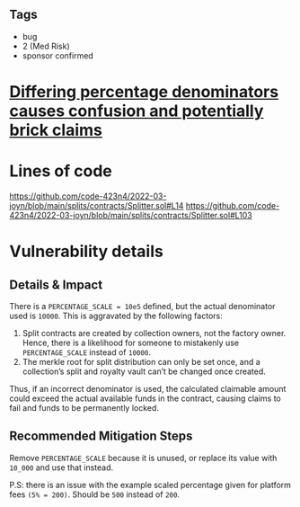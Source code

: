 ## Tags

- bug
- 2 (Med Risk)
- sponsor confirmed

# [Differing percentage denominators causes confusion and potentially brick claims](https://github.com/code-423n4/2022-03-joyn-findings/issues/53) 

# Lines of code

https://github.com/code-423n4/2022-03-joyn/blob/main/splits/contracts/Splitter.sol#L14
https://github.com/code-423n4/2022-03-joyn/blob/main/splits/contracts/Splitter.sol#L103


# Vulnerability details

## Details & Impact

There is a `PERCENTAGE_SCALE = 10e5` defined, but the actual denominator used is `10000`. This is aggravated by the following factors:

1. Split contracts are created by collection owners, not the factory owner. Hence, there is a likelihood for someone to mistakenly use `PERCENTAGE_SCALE` instead of `10000`.
2. The merkle root for split distribution can only be set once, and a collection’s split and royalty vault can’t be changed once created.

Thus, if an incorrect denominator is used, the calculated claimable amount could exceed the actual available funds in the contract, causing claims to fail and funds to be permanently locked.

## Recommended Mitigation Steps

Remove `PERCENTAGE_SCALE` because it is unused, or replace its value with `10_000` and use that instead. 

P.S: there is an issue with the example scaled percentage given for platform fees `(5% = 200)`. Should be `500` instead of `200`.

